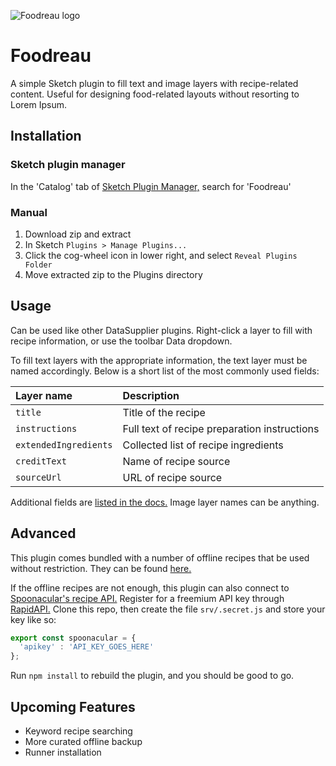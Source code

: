 ![Foodreau logo](https://github.com/maxdavid/sketch-foodreau/blob/master/assets/icon-rounded-small.png)
# Foodreau
A simple Sketch plugin to fill text and image layers with recipe-related content. Useful for designing food-related layouts without resorting to Lorem Ipsum.

## Installation
### Sketch plugin manager 
In the 'Catalog' tab of [Sketch Plugin Manager,](https://mludowise.github.io/Sketch-Plugin-Manager/) search for 'Foodreau'

### Manual
1. Download zip and extract
2. In Sketch `Plugins > Manage Plugins...`
3. Click the cog-wheel icon in lower right, and select `Reveal Plugins Folder`
4. Move extracted zip to the Plugins directory

## Usage
Can be used like other DataSupplier plugins. Right-click a layer to fill with recipe information, or use the toolbar Data dropdown.

To fill text layers with the appropriate information, the text layer must be named accordingly. Below is a short list of the most commonly used fields:

|Layer name           |Description                                  |
|:--------------------|:--------------------------------------------|
|`title`              |Title of the recipe                          |
|`instructions`       |Full text of recipe preparation instructions |
|`extendedIngredients`|Collected list of recipe ingredients         |
|`creditText`         |Name of recipe source                        |
|`sourceUrl`          |URL of recipe source                         |

Additional fields are [listed in the docs.](https://github.com/maxdavid/sketch-foodreau/blob/master/docs/layer-names.md) Image layer names can be anything.

## Advanced
This plugin comes bundled with a number of offline recipes that be used without restriction. They can be found [here.](https://github.com/maxdavid/sketch-foodreau/blob/master/assets/backup/recipes.js)

If the offline recipes are not enough, this plugin can also connect to [Spoonacular's recipe API.](https://spoonacular.com/food-api) Register for a freemium API key through [RapidAPI.](https://rapidapi.com/spoonacular/api/recipe-food-nutrition/pricing) Clone this repo, then create the file `srv/.secret.js` and store your key like so:
```javascript
export const spoonacular = {
  'apikey' : 'API_KEY_GOES_HERE'
};
```
Run `npm install` to rebuild the plugin, and you should be good to go.

## Upcoming Features
* Keyword recipe searching
* More curated offline backup
* Runner installation
